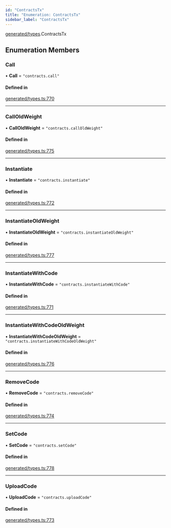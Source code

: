 ```yaml
---
id: "ContractsTx"
title: "Enumeration: ContractsTx"
sidebar_label: "ContractsTx"
---
```


[generated/types](../../../../modules/Generated/Types/Types.md).ContractsTx

## Enumeration Members

### Call

• **Call** = ``"contracts.call"``

#### Defined in

[generated/types.ts:770](https://github.com/PolymeshAssociation/polymesh-sdk/blob/2c78f6c34/src/generated/types.ts#L770)

___

### CallOldWeight

• **CallOldWeight** = ``"contracts.callOldWeight"``

#### Defined in

[generated/types.ts:775](https://github.com/PolymeshAssociation/polymesh-sdk/blob/2c78f6c34/src/generated/types.ts#L775)

___

### Instantiate

• **Instantiate** = ``"contracts.instantiate"``

#### Defined in

[generated/types.ts:772](https://github.com/PolymeshAssociation/polymesh-sdk/blob/2c78f6c34/src/generated/types.ts#L772)

___

### InstantiateOldWeight

• **InstantiateOldWeight** = ``"contracts.instantiateOldWeight"``

#### Defined in

[generated/types.ts:777](https://github.com/PolymeshAssociation/polymesh-sdk/blob/2c78f6c34/src/generated/types.ts#L777)

___

### InstantiateWithCode

• **InstantiateWithCode** = ``"contracts.instantiateWithCode"``

#### Defined in

[generated/types.ts:771](https://github.com/PolymeshAssociation/polymesh-sdk/blob/2c78f6c34/src/generated/types.ts#L771)

___

### InstantiateWithCodeOldWeight

• **InstantiateWithCodeOldWeight** = ``"contracts.instantiateWithCodeOldWeight"``

#### Defined in

[generated/types.ts:776](https://github.com/PolymeshAssociation/polymesh-sdk/blob/2c78f6c34/src/generated/types.ts#L776)

___

### RemoveCode

• **RemoveCode** = ``"contracts.removeCode"``

#### Defined in

[generated/types.ts:774](https://github.com/PolymeshAssociation/polymesh-sdk/blob/2c78f6c34/src/generated/types.ts#L774)

___

### SetCode

• **SetCode** = ``"contracts.setCode"``

#### Defined in

[generated/types.ts:778](https://github.com/PolymeshAssociation/polymesh-sdk/blob/2c78f6c34/src/generated/types.ts#L778)

___

### UploadCode

• **UploadCode** = ``"contracts.uploadCode"``

#### Defined in

[generated/types.ts:773](https://github.com/PolymeshAssociation/polymesh-sdk/blob/2c78f6c34/src/generated/types.ts#L773)
